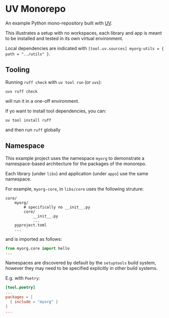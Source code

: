 # UV Monorepo

An example Python mono-repository built with [UV](https://docs.astral.sh/uv/).

This illustrates a setup with no workspaces, each library and app is meant to be installed and tested in its own virtual environment.

Local dependencies are indicated with `[tool.uv.sources] myorg-utils = { path = "../utils" }`.

## Tooling

Running `ruff check` with `uv tool run` (or `uvx`):
```
uvx ruff check
```
will run it in a one-off environment.

If yo want to install tool dependencies, you can:
```
uv tool install ruff
```
and then run `ruff` globally

## Namespace

This example project uses the namespace `myorg` to demonstrate a namespace-based architecture for the packages of the monorepo.

Each library (under `libs`) and application (under `apps`) use the same namespace.

For example, `myorg-core`, in `libs/core` uses the following struture:
```
core/
    myorg/
        # specifically no __init__.py
        core/
            __init__.py
            ...
    pyproject.toml
    ...
```

and is imported as follows:
```python
from myorg.core import hello
...
```

Namespaces are discovered by default by the `setuptools` build system, however they may need to be specified explicitly in other build systems.

E.g. with `Poetry`:
```toml
[tool.poetry]
...
packages = [
  { include = "myorg" }
]
...
```